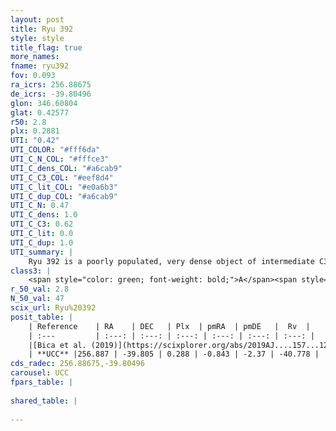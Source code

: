 ```yaml
---
layout: post
title: Ryu 392
style: style
title_flag: true
more_names: 
fname: ryu392
fov: 0.093
ra_icrs: 256.88675
de_icrs: -39.80496
glon: 346.60804
glat: 0.42577
r50: 2.8
plx: 0.2881
UTI: "0.42"
UTI_COLOR: "#fff6da"
UTI_C_N_COL: "#fffce3"
UTI_C_dens_COL: "#a6cab9"
UTI_C_C3_COL: "#eef8d4"
UTI_C_lit_COL: "#e0a6b3"
UTI_C_dup_COL: "#a6cab9"
UTI_C_N: 0.47
UTI_C_dens: 1.0
UTI_C_C3: 0.62
UTI_C_lit: 0.0
UTI_C_dup: 1.0
UTI_summary: |
    Ryu 392 is a poorly populated, very dense object of intermediate C3 quality. It is rarely studied in the literature, with no articles listed in the last 6 years.
class3: |
    <span style="color: green; font-weight: bold;">A</span><span style="color: red; font-weight: bold;">C</span>
r_50_val: 2.8
N_50_val: 47
scix_url: Ryu%20392
posit_table: |
    | Reference    | RA    | DEC   | Plx  | pmRA  | pmDE   |  Rv  |
    | :---         | :---: | :---: | :---: | :---: | :---: | :---: |
    |[Bica et al. (2019)](https://scixplorer.org/abs/2019AJ....157...12B) | 256.884 | -39.809 | -- | -- | -- | -- |
    | **UCC** |256.887 | -39.805 | 0.288 | -0.843 | -2.37 | -40.778 | 
cds_radec: 256.88675,-39.80496
carousel: UCC
fpars_table: |
    
shared_table: |
    
---
```

